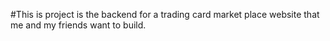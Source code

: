 #This is project is the backend for a trading card market place website that me and my friends want to build.
